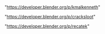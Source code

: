 "https://developer.blender.org/p/kmalkenneth"

"https://developer.blender.org/p/cracksloot"

"https://developer.blender.org/p/recatek"

 
